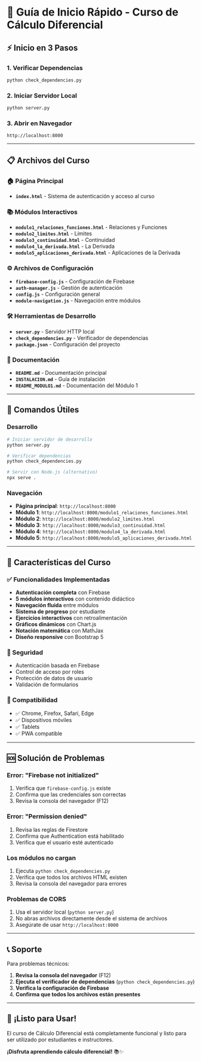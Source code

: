 # 🚀 Guía de Inicio Rápido - Curso de Cálculo Diferencial

## ⚡ Inicio en 3 Pasos

### 1. Verificar Dependencias
```bash
python check_dependencies.py
```

### 2. Iniciar Servidor Local
```bash
python server.py
```

### 3. Abrir en Navegador
```
http://localhost:8000
```

---

## 📋 Archivos del Curso

### 🏠 Página Principal
- **`index.html`** - Sistema de autenticación y acceso al curso

### 📚 Módulos Interactivos
- **`modulo1_relaciones_funciones.html`** - Relaciones y Funciones
- **`modulo2_limites.html`** - Límites
- **`modulo3_continuidad.html`** - Continuidad
- **`modulo4_la_derivada.html`** - La Derivada
- **`modulo5_aplicaciones_derivada.html`** - Aplicaciones de la Derivada

### ⚙️ Archivos de Configuración
- **`firebase-config.js`** - Configuración de Firebase
- **`auth-manager.js`** - Gestión de autenticación
- **`config.js`** - Configuración general
- **`module-navigation.js`** - Navegación entre módulos

### 🛠️ Herramientas de Desarrollo
- **`server.py`** - Servidor HTTP local
- **`check_dependencies.py`** - Verificador de dependencias
- **`package.json`** - Configuración del proyecto

### 📖 Documentación
- **`README.md`** - Documentación principal
- **`INSTALACION.md`** - Guía de instalación
- **`README_MODULO1.md`** - Documentación del Módulo 1

---

## 🔧 Comandos Útiles

### Desarrollo
```bash
# Iniciar servidor de desarrollo
python server.py

# Verificar dependencias
python check_dependencies.py

# Servir con Node.js (alternativo)
npx serve .
```

### Navegación
- **Página principal**: `http://localhost:8000`
- **Módulo 1**: `http://localhost:8000/modulo1_relaciones_funciones.html`
- **Módulo 2**: `http://localhost:8000/modulo2_limites.html`
- **Módulo 3**: `http://localhost:8000/modulo3_continuidad.html`
- **Módulo 4**: `http://localhost:8000/modulo4_la_derivada.html`
- **Módulo 5**: `http://localhost:8000/modulo5_aplicaciones_derivada.html`

---

## 🎯 Características del Curso

### ✅ Funcionalidades Implementadas
- **Autenticación completa** con Firebase
- **5 módulos interactivos** con contenido didáctico
- **Navegación fluida** entre módulos
- **Sistema de progreso** por estudiante
- **Ejercicios interactivos** con retroalimentación
- **Gráficos dinámicos** con Chart.js
- **Notación matemática** con MathJax
- **Diseño responsive** con Bootstrap 5

### 🔐 Seguridad
- Autenticación basada en Firebase
- Control de acceso por roles
- Protección de datos de usuario
- Validación de formularios

### 📱 Compatibilidad
- ✅ Chrome, Firefox, Safari, Edge
- ✅ Dispositivos móviles
- ✅ Tablets
- ✅ PWA compatible

---

## 🆘 Solución de Problemas

### Error: "Firebase not initialized"
1. Verifica que `firebase-config.js` existe
2. Confirma que las credenciales son correctas
3. Revisa la consola del navegador (F12)

### Error: "Permission denied"
1. Revisa las reglas de Firestore
2. Confirma que Authentication está habilitado
3. Verifica que el usuario esté autenticado

### Los módulos no cargan
1. Ejecuta `python check_dependencies.py`
2. Verifica que todos los archivos HTML existen
3. Revisa la consola del navegador para errores

### Problemas de CORS
1. Usa el servidor local (`python server.py`)
2. No abras archivos directamente desde el sistema de archivos
3. Asegúrate de usar `http://localhost:8000`

---

## 📞 Soporte

Para problemas técnicos:
1. **Revisa la consola del navegador** (F12)
2. **Ejecuta el verificador de dependencias** (`python check_dependencies.py`)
3. **Verifica la configuración de Firebase**
4. **Confirma que todos los archivos están presentes**

---

## 🎉 ¡Listo para Usar!

El curso de Cálculo Diferencial está completamente funcional y listo para ser utilizado por estudiantes e instructores.

**¡Disfruta aprendiendo cálculo diferencial!** 📚✨
